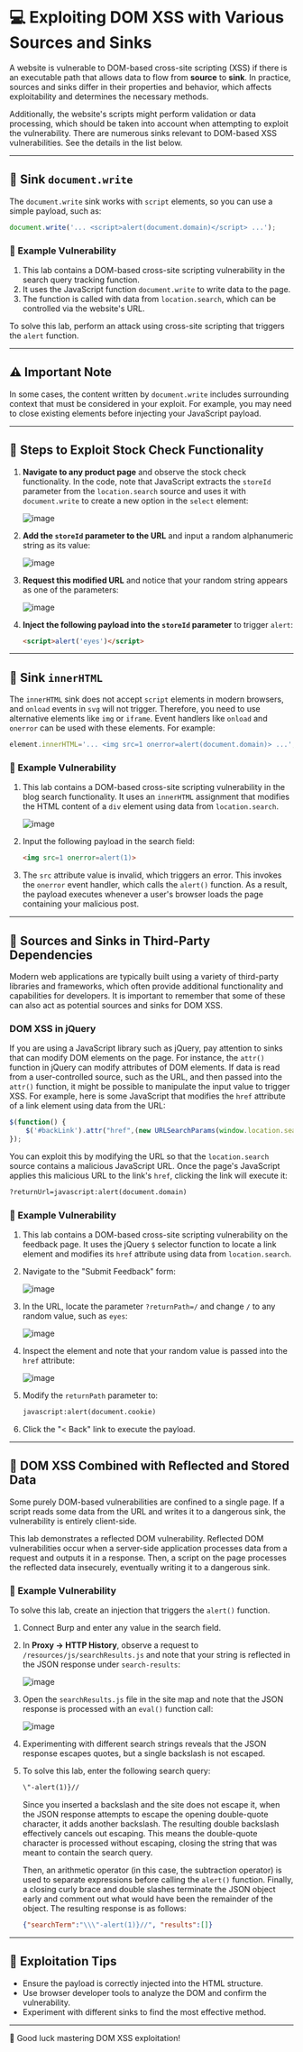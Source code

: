 # 💻 Exploiting DOM XSS with Various Sources and Sinks

A website is vulnerable to DOM-based cross-site scripting (XSS) if there is an executable path that allows data to flow from **source** to **sink**. In practice, sources and sinks differ in their properties and behavior, which affects exploitability and determines the necessary methods.

Additionally, the website's scripts might perform validation or data processing, which should be taken into account when attempting to exploit the vulnerability. There are numerous sinks relevant to DOM-based XSS vulnerabilities. See the details in the list below.

---

## 🎯 Sink `document.write`

The `document.write` sink works with `script` elements, so you can use a simple payload, such as:

```javascript
document.write('... <script>alert(document.domain)</script> ...');
```

### 🔧 Example Vulnerability

1. This lab contains a DOM-based cross-site scripting vulnerability in the search query tracking function.
2. It uses the JavaScript function `document.write` to write data to the page.
3. The function is called with data from `location.search`, which can be controlled via the website's URL.

To solve this lab, perform an attack using cross-site scripting that triggers the `alert` function.

---

## ⚠️ Important Note

In some cases, the content written by `document.write` includes surrounding context that must be considered in your exploit. For example, you may need to close existing elements before injecting your JavaScript payload.

---

## 🧪 Steps to Exploit Stock Check Functionality

1. **Navigate to any product page** and observe the stock check functionality. In the code, note that JavaScript extracts the `storeId` parameter from the `location.search` source and uses it with `document.write` to create a new option in the `select` element:

   ![image](https://github.com/user-attachments/assets/678c0b7f-52a7-451d-94e9-1c91bac53d97)

2. **Add the `storeId` parameter to the URL** and input a random alphanumeric string as its value:

   ![image](https://github.com/user-attachments/assets/e425dd17-87ef-46be-b89b-534869423a7e)

3. **Request this modified URL** and notice that your random string appears as one of the parameters:

   ![image](https://github.com/user-attachments/assets/4b4ed25f-f08a-4d4b-be3f-d078b07e4af2)

4. **Inject the following payload into the `storeId` parameter** to trigger `alert`:

   ```html
   <script>alert('eyes')</script>
   ```

---

## 🎯 Sink `innerHTML`

The `innerHTML` sink does not accept `script` elements in modern browsers, and `onload` events in `svg` will not trigger. Therefore, you need to use alternative elements like `img` or `iframe`. Event handlers like `onload` and `onerror` can be used with these elements. For example:

```javascript
element.innerHTML='... <img src=1 onerror=alert(document.domain)> ...';
```

### 🔧 Example Vulnerability

1. This lab contains a DOM-based cross-site scripting vulnerability in the blog search functionality. It uses an `innerHTML` assignment that modifies the HTML content of a `div` element using data from `location.search`.

   ![image](https://github.com/user-attachments/assets/8240629b-031c-4a4b-be90-71d354028f4a)

2. Input the following payload in the search field:

   ```html
   <img src=1 onerror=alert(1)>
   ```

3. The `src` attribute value is invalid, which triggers an error. This invokes the `onerror` event handler, which calls the `alert()` function. As a result, the payload executes whenever a user's browser loads the page containing your malicious post.

---

## 🎯 Sources and Sinks in Third-Party Dependencies

Modern web applications are typically built using a variety of third-party libraries and frameworks, which often provide additional functionality and capabilities for developers. It is important to remember that some of these can also act as potential sources and sinks for DOM XSS.

### DOM XSS in jQuery

If you are using a JavaScript library such as jQuery, pay attention to sinks that can modify DOM elements on the page. For instance, the `attr()` function in jQuery can modify attributes of DOM elements. If data is read from a user-controlled source, such as the URL, and then passed into the `attr()` function, it might be possible to manipulate the input value to trigger XSS. For example, here is some JavaScript that modifies the `href` attribute of a link element using data from the URL:

```javascript
$(function() {
	$('#backLink').attr("href",(new URLSearchParams(window.location.search)).get('returnUrl'));
});
```

You can exploit this by modifying the URL so that the `location.search` source contains a malicious JavaScript URL. Once the page's JavaScript applies this malicious URL to the link's `href`, clicking the link will execute it:

```html
?returnUrl=javascript:alert(document.domain)
```

### 🔧 Example Vulnerability

1. This lab contains a DOM-based cross-site scripting vulnerability on the feedback page. It uses the jQuery `$` selector function to locate a link element and modifies its `href` attribute using data from `location.search`.

2. Navigate to the "Submit Feedback" form:

   ![image](https://github.com/user-attachments/assets/f7ddb6cb-0a54-4d38-b3d7-acedc3a4eae5)

3. In the URL, locate the parameter `?returnPath=/` and change `/` to any random value, such as `eyes`:

   ![image](https://github.com/user-attachments/assets/e2517ec0-015a-48ff-9905-c9ad91648f9e)

4. Inspect the element and note that your random value is passed into the `href` attribute:

   ![image](https://github.com/user-attachments/assets/328947fc-2532-44f8-8f13-8038b43e9f41)

5. Modify the `returnPath` parameter to:

   ```html
   javascript:alert(document.cookie)
   ```

6. Click the "< Back" link to execute the payload.

---

## 🎯 DOM XSS Combined with Reflected and Stored Data

Some purely DOM-based vulnerabilities are confined to a single page. If a script reads some data from the URL and writes it to a dangerous sink, the vulnerability is entirely client-side.

This lab demonstrates a reflected DOM vulnerability. Reflected DOM vulnerabilities occur when a server-side application processes data from a request and outputs it in a response. Then, a script on the page processes the reflected data insecurely, eventually writing it to a dangerous sink.

### 🔧 Example Vulnerability

To solve this lab, create an injection that triggers the `alert()` function.

1. Connect Burp and enter any value in the search field.

2. In **Proxy -> HTTP History**, observe a request to `/resources/js/searchResults.js` and note that your string is reflected in the JSON response under `search-results`:

   ![image](https://github.com/user-attachments/assets/4bf94972-1f57-4934-ad7a-e2616ce6ff4c)

3. Open the `searchResults.js` file in the site map and note that the JSON response is processed with an `eval()` function call:

   ![image](https://github.com/user-attachments/assets/2b33a19f-82c4-48ce-917f-32be39e5270c)

4. Experimenting with different search strings reveals that the JSON response escapes quotes, but a single backslash is not escaped.

5. To solve this lab, enter the following search query:

   ```html
   \"-alert(1)}//
   ```

   Since you inserted a backslash and the site does not escape it, when the JSON response attempts to escape the opening double-quote character, it adds another backslash. The resulting double backslash effectively cancels out escaping. This means the double-quote character is processed without escaping, closing the string that was meant to contain the search query.

   Then, an arithmetic operator (in this case, the subtraction operator) is used to separate expressions before calling the `alert()` function. Finally, a closing curly brace and double slashes terminate the JSON object early and comment out what would have been the remainder of the object. The resulting response is as follows:

   ```json
   {"searchTerm":"\\\"-alert(1)}//", "results":[]}
   ```

---

## 🚀 Exploitation Tips

- Ensure the payload is correctly injected into the HTML structure.
- Use browser developer tools to analyze the DOM and confirm the vulnerability.
- Experiment with different sinks to find the most effective method.

---

🎉 Good luck mastering DOM XSS exploitation!
